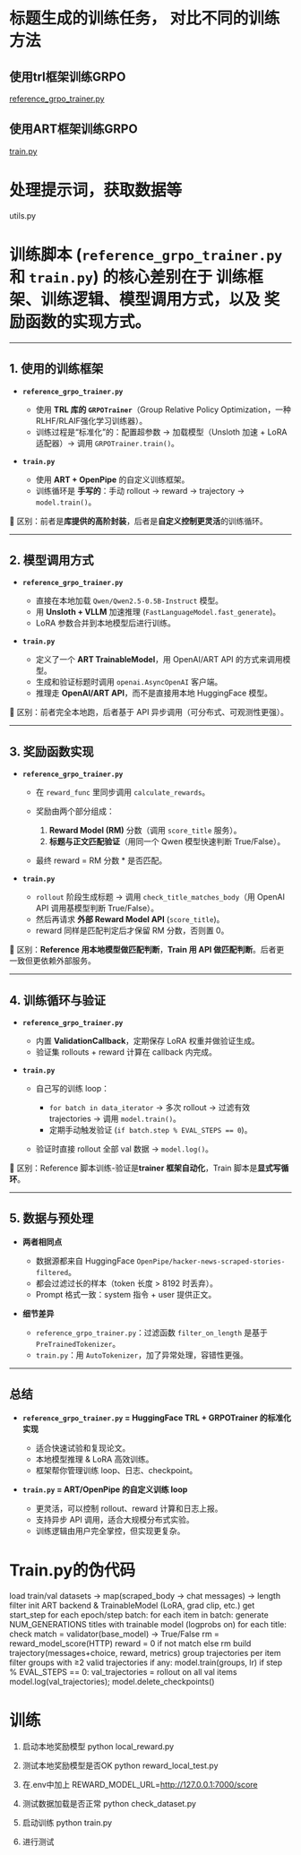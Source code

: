 # 标题生成的训练任务， 对比不同的训练方法

## 使用trl框架训练GRPO
[reference_grpo_trainer.py](reference_grpo_trainer.py)

## 使用ART框架训练GRPO
[train.py](train.py)

# 处理提示词，获取数据等
utils.py


# 训练脚本 (`reference_grpo_trainer.py` 和 `train.py`) 的核心差别在于 **训练框架、训练逻辑、模型调用方式**，以及 **奖励函数的实现方式**。
---

## 1. 使用的训练框架

* **`reference_grpo_trainer.py`**

  * 使用 **TRL 库的 `GRPOTrainer`**（Group Relative Policy Optimization，一种RLHF/RLAIF强化学习训练器）。
  * 训练过程是“标准化”的：配置超参数 → 加载模型（Unsloth 加速 + LoRA 适配器）→ 调用 `GRPOTrainer.train()`。

* **`train.py`**

  * 使用 **ART  + OpenPipe** 的自定义训练框架。
  * 训练循环是 **手写的**：手动 rollout → reward → trajectory → `model.train()`。

🔑 区别：前者是**库提供的高阶封装**，后者是**自定义控制更灵活**的训练循环。

---

## 2. 模型调用方式

* **`reference_grpo_trainer.py`**

  * 直接在本地加载 `Qwen/Qwen2.5-0.5B-Instruct` 模型。
  * 用 **Unsloth + VLLM** 加速推理 (`FastLanguageModel.fast_generate`)。
  * LoRA 参数合并到本地模型后进行训练。

* **`train.py`**

  * 定义了一个 **ART TrainableModel**，用 OpenAI/ART API 的方式来调用模型。
  * 生成和验证标题时调用 `openai.AsyncOpenAI` 客户端。
  * 推理走 **OpenAI/ART API**，而不是直接用本地 HuggingFace 模型。

🔑 区别：前者完全本地跑，后者基于 API 异步调用（可分布式、可观测性更强）。

---

## 3. 奖励函数实现

* **`reference_grpo_trainer.py`**

  * 在 `reward_func` 里同步调用 `calculate_rewards`。
  * 奖励由两个部分组成：

    1. **Reward Model (RM)** 分数（调用 `score_title` 服务）。
    2. **标题与正文匹配验证**（用同一个 Qwen 模型快速判断 True/False）。
  * 最终 reward = RM 分数 \* 是否匹配。

* **`train.py`**

  * `rollout` 阶段生成标题 → 调用 `check_title_matches_body`（用 OpenAI API 调用基模型判断 True/False）。
  * 然后再请求 **外部 Reward Model API** (`score_title`)。
  * reward 同样是匹配判定后才保留 RM 分数，否则置 0。

🔑 区别：**Reference 用本地模型做匹配判断**，**Train 用 API 做匹配判断**。后者更一致但更依赖外部服务。

---

## 4. 训练循环与验证

* **`reference_grpo_trainer.py`**

  * 内置 **ValidationCallback**，定期保存 LoRA 权重并做验证生成。
  * 验证集 rollouts + reward 计算在 callback 内完成。

* **`train.py`**

  * 自己写的训练 loop：

    * `for batch in data_iterator` → 多次 rollout → 过滤有效 trajectories → 调用 `model.train()`。
    * 定期手动触发验证 (`if batch.step % EVAL_STEPS == 0`)。
  * 验证时直接 rollout 全部 val 数据 → `model.log()`。

🔑 区别：Reference 脚本训练-验证是**trainer 框架自动化**，Train 脚本是**显式写循环**。

---

## 5. 数据与预处理

* **两者相同点**

  * 数据源都来自 HuggingFace `OpenPipe/hacker-news-scraped-stories-filtered`。
  * 都会过滤过长的样本（token 长度 > 8192 时丢弃）。
  * Prompt 格式一致：system 指令 + user 提供正文。

* **细节差异**

  * `reference_grpo_trainer.py`：过滤函数 `filter_on_length` 是基于 `PreTrainedTokenizer`。
  * `train.py`：用 `AutoTokenizer`，加了异常处理，容错性更强。

---

## 总结

* **`reference_grpo_trainer.py` = HuggingFace TRL + GRPOTrainer 的标准化实现**

  * 适合快速试验和复现论文。
  * 本地模型推理 & LoRA 高效训练。
  * 框架帮你管理训练 loop、日志、checkpoint。

* **`train.py` = ART/OpenPipe 的自定义训练 loop**

  * 更灵活，可以控制 rollout、reward 计算和日志上报。
  * 支持异步 API 调用，适合大规模分布式实验。
  * 训练逻辑由用户完全掌控，但实现更复杂。


# Train.py的伪代码
load train/val datasets → map(scraped_body → chat messages) → length filter
init ART backend & TrainableModel (LoRA, grad clip, etc.)
get start_step
for each epoch/step batch:
  for each item in batch:
    generate NUM_GENERATIONS titles with trainable model (logprobs on)
    for each title:
      check match = validator(base_model) → True/False
      rm = reward_model_score(HTTP)
      reward = 0 if not match else rm
      build trajectory(messages+choice, reward, metrics)
    group trajectories per item
  filter groups with ≥2 valid trajectories
  if any:
    model.train(groups, lr)
  if step % EVAL_STEPS == 0:
    val_trajectories = rollout on all val items
    model.log(val_trajectories); model.delete_checkpoints()


# 训练
1. 启动本地奖励模型
python local_reward.py

2. 测试本地奖励模型是否OK
python reward_local_test.py

3. 在.env中加上
REWARD_MODEL_URL=http://127.0.0.1:7000/score

4. 测试数据加载是否正常
python check_dataset.py

5. 启动训练
python train.py

6. 进行测试
